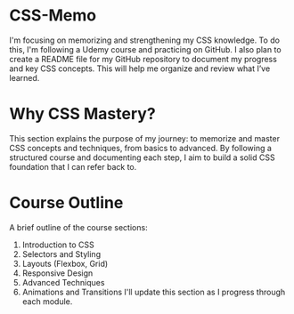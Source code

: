 # CSS-Memo
I'm focusing on memorizing and strengthening my CSS knowledge. To do this, I'm following a Udemy course and practicing on GitHub. I also plan to create a README file for my GitHub repository to document my progress and key CSS concepts. This will help me organize and review what I’ve learned.

# Why CSS Mastery?
This section explains the purpose of my journey: to memorize and master CSS concepts and techniques, from basics to advanced. By following a structured course and documenting each step, I aim to build a solid CSS foundation that I can refer back to.

# Course Outline
A brief outline of the course sections:

1. Introduction to CSS
2. Selectors and Styling
3. Layouts (Flexbox, Grid)
4. Responsive Design
5. Advanced Techniques
6. Animations and Transitions
I'll update this section as I progress through each module.

